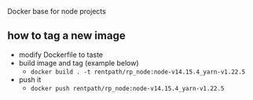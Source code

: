 Docker base for node projects

## how to tag a new image

- modify Dockerfile to taste
- build image and tag (example below)
  - `docker build . -t rentpath/rp_node:node-v14.15.4_yarn-v1.22.5`
- push it
  - `docker push rentpath/rp_node:node-v14.15.4_yarn-v1.22.5`
